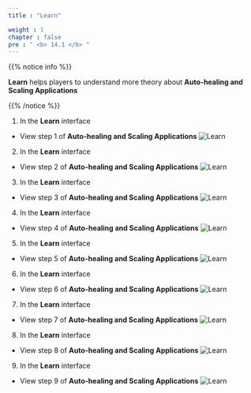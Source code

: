 ```yaml
---
title : "Learn"

weight : 1
chapter : false
pre : " <b> 14.1 </b> "
---
```


{{% notice info %}}

**Learn** helps players to understand more theory about **Auto-healing and Scaling Applications**

{{% /notice %}}

1. In the **Learn** interface
- View step 1 of **Auto-healing and Scaling Applications**
![Learn](/images/14-scaling/14.1-learn/1-learn.png?width=90pc)

2. In the **Learn** interface
- View step 2 of **Auto-healing and Scaling Applications**
![Learn](/images/14-scaling/14.1-learn/2-learn.png?width=90pc)

3. In the **Learn** interface
- View step 3 of **Auto-healing and Scaling Applications**
![Learn](/images/14-scaling/14.1-learn/3-learn.png?width=90pc)

4. In the **Learn** interface
- View step 4 of **Auto-healing and Scaling Applications**
![Learn](/images/14-scaling/14.1-learn/4-learn.png?width=90pc)

5. In the **Learn** interface
- View step 5 of **Auto-healing and Scaling Applications**
![Learn](/images/14-scaling/14.1-learn/5-learn.png?width=90pc)

6. In the **Learn** interface
- View step 6 of **Auto-healing and Scaling Applications**
![Learn](/images/14-scaling/14.1-learn/6-learn.png?width=90pc)

7. In the **Learn** interface
- View step 7 of **Auto-healing and Scaling Applications**
![Learn](/images/14-scaling/14.1-learn/7-learn.png?width=90pc)

8. In the **Learn** interface
- View step 8 of **Auto-healing and Scaling Applications**
![Learn](/images/14-scaling/14.1-learn/8-learn.png?width=90pc)

9. In the **Learn** interface
- View step 9 of **Auto-healing and Scaling Applications**
![Learn](/images/14-scaling/14.1-learn/9-learn.png?width=90pc)
